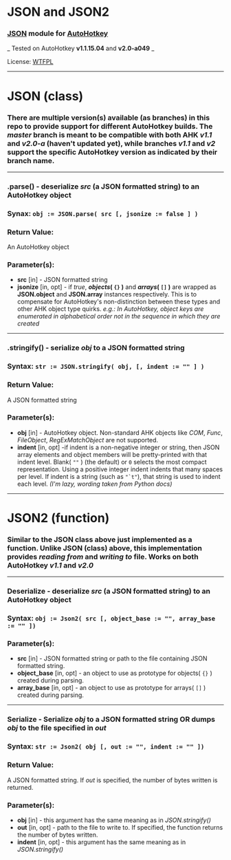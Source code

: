 # JSON and JSON2
### [JSON](http://json.org/) module for [AutoHotkey](http://ahkscript.org/)
_ Tested on AutoHotkey **v1.1.15.04** and **v2.0-a049** _

License: [WTFPL](www.wtfpl.net)
- - -
# JSON (class)
### There are multiple version(s) available (as branches) in this repo to provide support for different AutoHotkey builds. The _master_ branch is meant to be compatible with both AHK _v1.1_ and _v2.0-a_ (haven't updated yet), while branches _v1.1_ and _v2_ support the specific AutoHotkey version as indicated by their branch name.
- - -
### **.parse()** - deserialize _src_ (a JSON formatted string) to an AutoHotkey object
### Synax:    `` obj := JSON.parse( src [, jsonize := false ] ) ``
### Return Value:
An AutoHotkey object

### Parameter(s):
 * **src** [in] - JSON formatted string
 * **jsonize** [in, opt] - if _true_, **_objects_( ``{}`` )** and **_arrays_( ``[]`` )** are wrapped as **JSON.object** and **JSON.array** instances respectively. This is to compensate for AutoHotkey's non-distinction between these types and other AHK object type quirks. _e.g.: In AutoHotkey, object keys are enumerated in alphabetical order not in the sequence in which they are created_
- - -
### **.stringify()** - serialize _obj_ to a JSON formatted string 
### Syntax:    `` str := JSON.stringify( obj, [, indent := "" ] ) ``
### Return Value:
A JSON formatted string

### Parameter(s):
 * **obj** [in] - AutoHotkey object. Non-standard AHK objects like _COM_, _Func_, _FileObject_, _RegExMatchObject_ are not supported.
 * **indent** [in, opt] -if indent is a non-negative integer or string, then JSON array elements and object members will be pretty-printed with that indent level. Blank( ``""`` ) (the default) or ``0`` selects the most compact representation. Using a positive integer indent indents that many spaces per level. If indent is a string (such as ``"`t"``), that string is used to indent each level. _(I'm lazy, wording taken from Python docs)_
- - -
 
# JSON2 (function)
### Similar to the JSON class above just implemented as a function. Unlike JSON (class) above, this implementation provides _reading from_ and _writing to_ file. Works on both AutoHotkey _v1.1_ and _v2.0_
 - - -
### **Deserialize** - deserialize _src_ (a JSON formatted string) to an AutoHotkey object
### Syntax:    `` obj := Json2( src [, object_base := "", array_base := "" ]) ``
### Parameter(s):
 * **src** [in] - JSON formatted string or path to the file containing JSON formatted string.
 * **object_base** [in, opt] - an object to use as prototype for objects( ``{}`` ) created during parsing.
 * **array_base** [in, opt] - an object to use as prototype for arrays( ``[]`` ) created during parsing.
- - -
### **Serialize** -  Serialize _obj_ to a JSON formatted string OR dumps _obj_ to the file specified in _out_
### Syntax:    `` str := Json2( obj [, out := "", indent := "" ]) ``
### Return Value:
A JSON formatted string. If _out_ is specified, the number of bytes written is returned.

### Parameter(s):
 * **obj** [in] - this argument has the same meaning as in _JSON.stringify()_
 * **out** [in, opt] - path to the file to write to. If specified, the function returns the number of bytes written.
 * **indent** [in, opt] - this argument has the same meaning as in _JSON.stringify()_